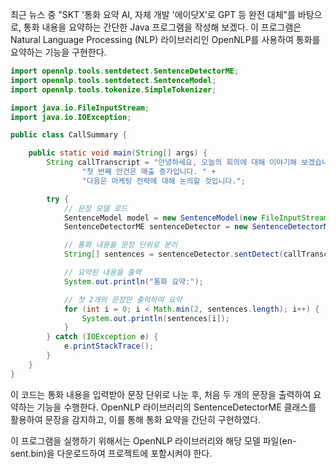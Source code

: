 최근 뉴스 중 "SKT '통화 요약 AI, 자체 개발 '에이닷X'로 GPT 등 완전 대체"를 바탕으로, 통화 내용을 요약하는 간단한 Java 프로그램을 작성해 보겠다. 이 프로그램은 Natural Language Processing (NLP) 라이브러리인 OpenNLP를 사용하여 통화를 요약하는 기능을 구현한다.

```java
import opennlp.tools.sentdetect.SentenceDetectorME;
import opennlp.tools.sentdetect.SentenceModel;
import opennlp.tools.tokenize.SimpleTokenizer;

import java.io.FileInputStream;
import java.io.IOException;

public class CallSummary {

    public static void main(String[] args) {
        String callTranscript = "안녕하세요, 오늘의 회의에 대해 이야기해 보겠습니다. " +
                "첫 번째 안건은 매출 증가입니다. " +
                "다음은 마케팅 전략에 대해 논의할 것입니다.";

        try {
            // 문장 모델 로드
            SentenceModel model = new SentenceModel(new FileInputStream("en-sent.bin"));
            SentenceDetectorME sentenceDetector = new SentenceDetectorME(model);

            // 통화 내용을 문장 단위로 분리
            String[] sentences = sentenceDetector.sentDetect(callTranscript);

            // 요약된 내용을 출력
            System.out.println("통화 요약:");

            // 첫 2개의 문장만 출력하여 요약
            for (int i = 0; i < Math.min(2, sentences.length); i++) {
                System.out.println(sentences[i]);
            }
        } catch (IOException e) {
            e.printStackTrace();
        }
    }
}
```

이 코드는 통화 내용을 입력받아 문장 단위로 나눈 후, 처음 두 개의 문장을 출력하여 요약하는 기능을 수행한다. OpenNLP 라이브러리의 SentenceDetectorME 클래스를 활용하여 문장을 감지하고, 이를 통해 통화 요약을 간단히 구현하였다. 

이 프로그램을 실행하기 위해서는 OpenNLP 라이브러리와 해당 모델 파일(en-sent.bin)을 다운로드하여 프로젝트에 포함시켜야 한다.